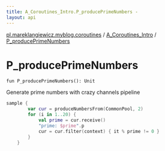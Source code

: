 ```yaml
---
title: A_Coroutines_Intro.P_producePrimeNumbers - 
layout: api
---
```


<div class='api-docs-breadcrumbs'><a href="../index.html">pl.mareklangiewicz.myblog.coroutines</a> / <a href="index.html">A_Coroutines_Intro</a> / <a href=".">P_producePrimeNumbers</a></div>

# P_producePrimeNumbers

<div class="signature"><code><span class="keyword">fun </span><span class="identifier">P_producePrimeNumbers</span><span class="symbol">(</span><span class="symbol">)</span><span class="symbol">: </span><span class="identifier">Unit</span></code></div>

Generate prime numbers with crazy channels pipeline

``` kotlin
sample {
        var cur = produceNumbersFrom(CommonPool, 2)
        for (i in 1..20) {
            val prime = cur.receive()
            "prime: $prime".p
            cur = cur.filter(context) { it % prime != 0 }
        }
    }
```

